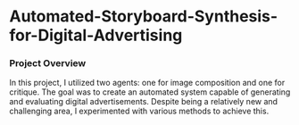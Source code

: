 # Automated-Storyboard-Synthesis-for-Digital-Advertising

### Project Overview
In this project, I utilized two agents: one for image composition and one for critique. The goal was to create an automated system capable of generating and evaluating digital advertisements. Despite being a relatively new and challenging area, I experimented with various methods to achieve this. 
